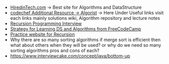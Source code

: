- [HiredinTech.com](https://www.hiredintech.com/classrooms/algorithm-design/lesson/82) -> Best site for Algorithms and DataStructure
- [codechef Additional Resource -> Algorist](http://www.algorist.com/) -> Here Under Useful links visit each links mainly solutions wiki, Algorithm repository and lecture notes
- [Recursion Programming Interview](https://www.programmerinterview.com/index.php/recursion/recursion-introduction/)
- [Strategy for Learning DS and Algorithms from FreeCodeCamp](https://forum.freecodecamp.org/t/what-is-your-strategy-for-learning-data-structures-and-algorithms/86995/5)
- [Practice website for Recursion](https://brilliant.org/practice/recursion/?chapter=recursion)
- Why there are so many sorting algorithms if merge sort is efficient then what about others when they will be used? or why do we need so many sorting algorithms pros and cons of each?
- https://www.interviewcake.com/concept/java/bottom-up
